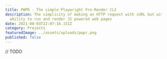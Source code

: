 ```yaml
---
title: PWPR - The simple Playwright Pre-Render CLI
description: The simplicity of making an HTTP request with cURL but with the
  ability to run and render JS powered web pages
date: 2021-08-03T22:07:16.151Z
category: Projects
featuredImage: ../assets/uploads/pwpr.png
published: false
---
```

// TODO